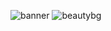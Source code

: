 ![banner](https://github.com/user-attachments/assets/98a509ec-b607-4874-9150-924f335fae2d)
![beautybg](https://github.com/user-attachments/assets/967ca47e-cf9a-4290-bcd2-216880f0c3c9)
